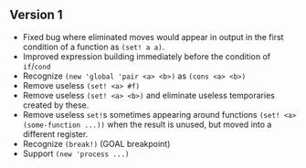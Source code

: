## Version 1
- Fixed bug where eliminated moves would appear in output in the first condition of a function as `(set! a a)`.
- Improved expression building immediately before the condition of `if`/`cond`
- Recognize  `(new 'global 'pair <a> <b>)` as `(cons <a> <b>)`
- Remove useless `(set! <a> #f)`
- Remove useless `(set! <a> <b>)` and eliminate useless temporaries created by these.
- Remove useless `set!`s sometimes appearing around functions `(set! <a> (some-function ...))` when the result is unused, but moved into a different register.
- Recognize `(break!)` (GOAL breakpoint)
- Support `(new 'process ...)`